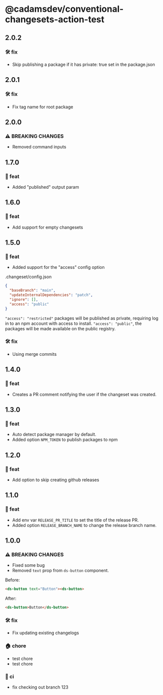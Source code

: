 # @cadamsdev/conventional-changesets-action-test
## 2.0.2

### 🛠️ fix
- Skip publishing a package if it has private: true set in the package.json

## 2.0.1

### 🛠️ fix
- Fix tag name for root package

## 2.0.0

### ⚠️ BREAKING CHANGES
- Removed command inputs

## 1.7.0

### 🚀 feat
- Added "published" output param

## 1.6.0

### 🚀 feat
- Add support for empty changesets

## 1.5.0

### 🚀 feat
- Added support for the "access" config option

.changeset/config.json
```json
{
  "baseBranch": "main",
  "updateInternalDependencies": "patch",
  "ignore": [],
  "access": "public"
}
```

`"access": "restricted"` packages will be published as private, requiring log in to an npm account with access to install.
`"access": "public"`, the packages will be made available on the public registry.
### 🛠️ fix
- Using merge commits

## 1.4.0

### 🚀 feat
- Creates a PR comment notifying the user if the changeset was created.

## 1.3.0

### 🚀 feat
- Auto detect package manager by default.
- Added option `NPM_TOKEN` to publish packages to npm

## 1.2.0

### 🚀 feat
- Add option to skip creating github releases

## 1.1.0

### 🚀 feat
- Add env var `RELEASE_PR_TITLE` to set the title of the release PR.
- Added option `RELEASE_BRANCH_NAME` to change the release branch name.


## 1.0.0

### ⚠️ BREAKING CHANGES
- Fixed some bug
- Removed `text` prop from `ds-button` component.

Before:

```html
<ds-button text="Button"><ds-button>
```

After:

```html
<ds-button>Button</ds-button>
```
### 🛠️ fix
- Fix updating existing changelogs
### 🏠 chore
- test chore
- test chore
### 🤖 ci
- fix checking out branch 123
